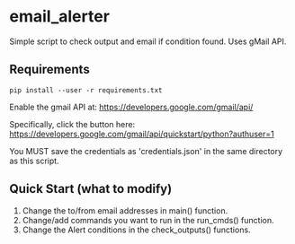 # email_alerter
Simple script to check output and email if condition found. Uses gMail API.

## Requirements
```
pip install --user -r requirements.txt
```
Enable the gmail API at: https://developers.google.com/gmail/api/

Specifically, click the button here:
https://developers.google.com/gmail/api/quickstart/python?authuser=1

You MUST save the credentials as 'credentials.json' in the same directory as this script.

## Quick Start (what to modify)
1. Change the to/from email addresses in main() function.
2. Change/add commands you want to run in the run_cmds() function.
3. Change the Alert conditions in the check_outputs() functions.
